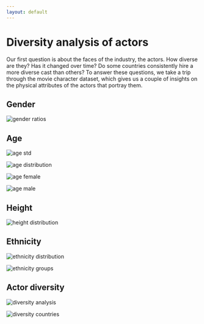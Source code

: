 ```yaml
---
layout: default
---
```


# Diversity analysis of actors

Our first question is about the faces of the industry, the actors.
How diverse are they?
Has it changed over time?
Do some countries consistently hire a more diverse cast than others?
To answer these questions, we take a trip through the movie character dataset, which gives us a couple of insights on the physical attributes of the actors that portray them.

## Gender

![gender ratios](assets/img/gender-ratios.png)


## Age

![age std](assets/img/age-std.png)

![age distribution](assets/img/ages.png)

![age female](assets/img/age-female.png)

![age male](assets/img/age-male.png)

## Height

![height distribution](assets/img/height-distribution.png)

## Ethnicity

![ethnicity distribution](assets/img/ethnicities-distribution.png)

![ethnicity groups](assets/img/ethnicities-groups.png)

## Actor diversity

![diversity analysis](assets/img/ethnicities-groups.png)

![diversity countries](assets/img/ethnicities-distribution.png)



